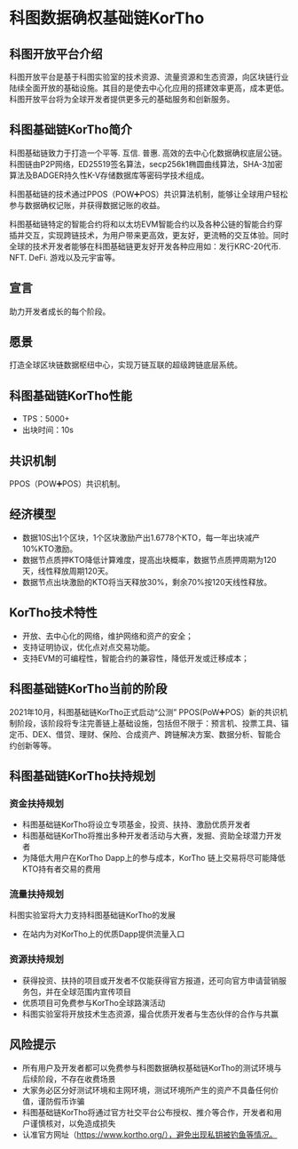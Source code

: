 # 科图数据确权基础链KorTho


## 科图开放平台介绍
科图开放平台是基于科图实验室的技术资源、流量资源和生态资源，向区块链行业陆续全面开放的基础设施。其目的是使去中心化应用的搭建效率更高，成本更低。科图开放平台将为全球开发者提供更多元的基础服务和创新服务。

## 科图基础链KorTho简介
科图基础链致力于打造一个平等. 互信. 普惠. 高效的去中心化数据确权底层公链。科图链由P2P网络，ED25519签名算法，secp256k1椭圆曲线算法，SHA-3加密算法及BADGER持久性K-V存储数据库等密码学技术组成。

科图基础链的技术通过PPOS（POW➕POS）共识算法机制，能够让全球用户轻松参与数据确权记账，并获得数据记账的收益。

科图基础链特定的智能合约将和以太坊EVM智能合约以及各种公链的智能合约穿插并交互，实现跨链技术，为用户带来更高效，更友好，更流畅的交互体验。同时全球的技术开发者能够在科图基础链更友好开发各种应用如：发行KRC-20代币. NFT. DeFi. 游戏以及元宇宙等。

## 宣言
助力开发者成长的每个阶段。

## 愿景
打造全球区块链数据枢纽中心，实现万链互联的超级跨链底层系统。

## 科图基础链KorTho性能
- TPS：5000+
- 出块时间：10s

## 共识机制

PPOS（POW➕POS）共识机制。

## 经济模型
- 数据10S出1个区块，1个区块激励产出1.6778个KTO，每一年出块减产10%KTO激励。
- 数据节点质押KTO降低计算难度，提高出块概率，数据节点质押周期为120天，线性释放周期120天。
- 数据节点出块激励的KTO将当天释放30%，剩余70%按120天线性释放。



## KorTho技术特性
- 开放、去中心化的网络，维护网络和资产的安全；
- 支持证明协议，优化点对点交易功能。
- 支持EVM的可编程性，智能合约的兼容性，降低开发或迁移成本；



## 科图基础链KorTho当前的阶段
2021年10月，科图基础链KorTho正式启动“公测” PPOS(PoW➕POS）新的共识机制阶段，该阶段将专注完善链上基础设施，包括但不限于：预言机、投票工具、锚定币、DEX、借贷、理财、保险、合成资产、跨链解决方案、数据分析、智能合约创新等等。

## 科图基础链KorTho扶持规划
### 资金扶持规划
- 科图基础链KorTho将设立专项基金，投资、扶持、激励优质开发者
- 科图基础链KorTho将推出多种开发者活动与大赛，发掘、资助全球潜力开发者
- 为降低大用户在KorTho Dapp上的参与成本，KorTho 链上交易将尽可能降低KTO持有者交易的费用

### 流量扶持规划
科图实验室将大力支持科图基础链KorTho的发展
- 在站内为对KorTho上的优质Dapp提供流量入口

### 资源扶持规划
- 获得投资、扶持的项目或开发者不仅能获得官方报道，还可向官方申请营销服务包，并在全球范围内宣传项目
- 优质项目可免费参与KorTho全球路演活动
- 科图实验室将开放技术生态资源，撮合优质开发者与生态伙伴的合作与共赢 


## 风险提示
- 所有用户及开发者都可以免费参与科图数据确权基础链KorTho的测试环境与后续阶段，不存在收费场景
- 大家务必区分好测试环境和主网环境，测试环境所产生的资产不具备任何价值，谨防假币诈骗
- 科图基础链KorTho将通过官方社交平台公布授权、推介等合作，开发者和用户谨慎核对，以免造成损失
- 认准官方网址（https://www.kortho.org/），避免出现私钥被钓鱼等情况。